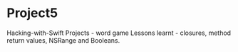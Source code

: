 # Project5
Hacking-with-Swift Projects - word game
Lessons learnt - closures, method return values, NSRange and Booleans.

